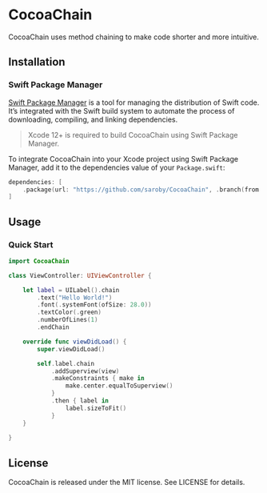 # CocoaChain

CocoaChain uses method chaining to make code shorter and more intuitive.

## Installation

### Swift Package Manager

[Swift Package Manager](https://swift.org/package-manager/) is a tool for managing the distribution of Swift code. It’s integrated with the Swift build system to automate the process of downloading, compiling, and linking dependencies.

> Xcode 12+ is required to build CocoaChain using Swift Package Manager.

To integrate CocoaChain into your Xcode project using Swift Package Manager, add it to the dependencies value of your `Package.swift`:

```swift
dependencies: [
    .package(url: "https://github.com/saroby/CocoaChain", .branch(from: "main"))
]
```

## Usage

### Quick Start

```swift
import CocoaChain

class ViewController: UIViewController {

    let label = UILabel().chain
        .text("Hello World!")
        .font(.systemFont(ofSize: 28.0))
        .textColor(.green)
        .numberOfLines(1)
        .endChain

    override func viewDidLoad() {
        super.viewDidLoad()

        self.label.chain
            .addSuperview(view)
            .makeConstraints { make in
                make.center.equalToSuperview()
            }
            .then { label in
                label.sizeToFit()
            }
    }
    
}
```



## License

CocoaChain is released under the MIT license. See LICENSE for details.
